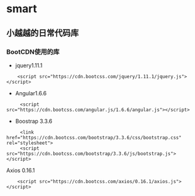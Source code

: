 # smart
## 小越越的日常代码库

### BootCDN使用的库
- jquery1.11.1

````
    <script src="https://cdn.bootcss.com/jquery/1.11.1/jquery.js"></script>
````

- Angular1.6.6

````
     <script src="https://cdn.bootcss.com/angular.js/1.6.6/angular.js"></script>
````

- Boostrap 3.3.6

````
     <link href="https://cdn.bootcss.com/bootstrap/3.3.6/css/bootstrap.css" rel="stylesheet">
     <script src="https://cdn.bootcss.com/bootstrap/3.3.6/js/bootstrap.js"></script>
````
Axios 0.16.1
````
    <script src="https://cdn.bootcss.com/axios/0.16.1/axios.js"></script>
````



